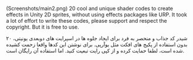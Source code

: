 (Screenshots/main2.png)
20 cool and unique shader codes to create effects in Unity 2D sprites, without using effects packages like URP.
It took a lot of effort to write these codes, please support and respect the copyright. But it is free to use.

۲۰ شیدر کد جذاب و منحصر به فرد برای ایجاد جلوه ها در اسپرایت های دوبعدی یونیتی، بدون استفاده از پکیج های افکت مثل یوآرپی.
برای نوشتن این کدها واقعا زحمت کشیده شده است، لطفا حمایت کرده و از کپی رایت تبعیت کنید. اما استفاده آن رایگان است.
